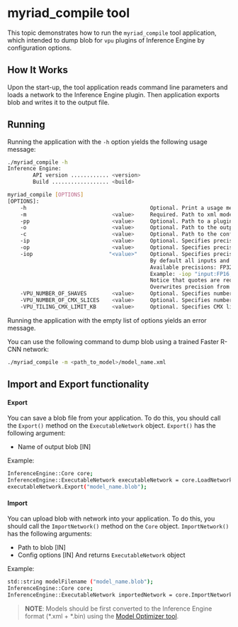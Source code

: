 # myriad_compile tool

This topic demonstrates how to run the `myriad_compile` tool application, which intended to dump blob for `vpu` plugins of Inference Engine by configuration options.

## How It Works

Upon the start-up, the tool application reads command line parameters and loads a network to the Inference Engine plugin.
Then application exports blob and writes it to the output file.

## Running

Running the application with the <code>-h</code> option yields the following usage message:

```sh
./myriad_compile -h
Inference Engine:
        API version ............ <version>
        Build .................. <build>

myriad_compile [OPTIONS]
[OPTIONS]:
    -h                                       Optional. Print a usage message.
    -m                           <value>     Required. Path to xml model.
    -pp                          <value>     Optional. Path to a plugin folder.
    -o                           <value>     Optional. Path to the output file. Default value: "<model_xml_file>.blob".
    -c                           <value>     Optional. Path to the configuration file. Default value: "config".
    -ip                          <value>     Optional. Specifies precision for all input layers of network. Supported values: FP32, FP16, U8. Default value: FP16.
    -op                          <value>     Optional. Specifies precision for all output layers of network. Supported values: FP32, FP16, U8. Default value: FP16.
    -iop                        "<value>"    Optional. Specifies precision for input/output layers by name.
                                             By default all inputs and outputs have FP16 precision.
                                             Available precisions: FP32, FP16, U8.
                                             Example: -iop "input:FP16, output:FP16".
                                             Notice that quotes are required.
                                             Overwrites precision from ip and op options for specified layers.
    -VPU_NUMBER_OF_SHAVES        <value>     Optional. Specifies number of shaves. Should be set with "VPU_NUMBER_OF_CMX_SLICES". Overwrites value from config.
    -VPU_NUMBER_OF_CMX_SLICES    <value>     Optional. Specifies number of CMX slices. Should be set with "VPU_NUMBER_OF_SHAVES". Overwrites value from config.
    -VPU_TILING_CMX_LIMIT_KB     <value>     Optional. Specifies CMX limit for data tiling in kB. Value should be equal or greater than -1, where -1 means default value of limit. Overwrites value from config.
```

Running the application with the empty list of options yields an error message.

You can use the following command to dump blob using a trained Faster R-CNN network:

```sh
./myriad_compile -m <path_to_model>/model_name.xml
```

## Import and Export functionality

#### Export

You can save a blob file from your application.
To do this, you should call the `Export()` method on the `ExecutableNetwork` object.
`Export()` has the following argument:
* Name of output blob [IN]

Example:

```sh
InferenceEngine::Core core;
InferenceEngine::ExecutableNetwork executableNetwork = core.LoadNetwork(network);
executableNetwork.Export("model_name.blob");
```

#### Import

You can upload blob with network into your application.
To do this, you should call the `ImportNetwork()` method on the `Core` object.
`ImportNetwork()` has the following arguments:
* Path to blob [IN]
* Config options [IN]
And returns `ExecutableNetwork` object

Example:

```sh
std::string modelFilename ("model_name.blob");
InferenceEngine::Core core;
InferenceEngine::ExecutableNetwork importedNetwork = core.ImportNetwork(modelFilename);
```

> **NOTE**: Models should be first converted to the Inference Engine format (\*.xml + \*.bin) using the [Model Optimizer tool](https://software.intel.com/en-us/articles/OpenVINO-ModelOptimizer).
